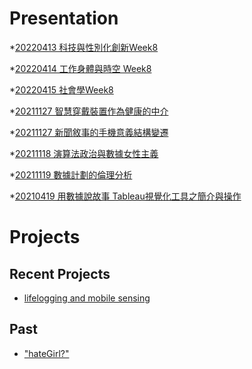 # Presentation
*[20220413 科技與性別化創新Week8]()

*[20220414 工作身體與時空 Week8](https://docs.google.com/presentation/d/e/2PACX-1vR9RR3_R4B2OMvVKd6Cripsjb6YCshgjiCnwGyKZ1_5tpUjdAqrzdKfGI6v3IyhyOI9EHEmBVIKe3Zh/pub?start=false&loop=false&delayms=3000)

*[20220415 社會學Week8]()

*[20211127 智慧穿戴裝置作為健康的中介]()

*[20211127 新聞敘事的手機意義結構變遷]()

*[20211118 演算法政治與數據女性主義]()

*[20211119 數據計劃的倫理分析]()

*[20210419 用數據說故事 Tableau視覺化工具之簡介與操作]()


# Projects

## Recent Projects
* [lifelogging and mobile sensing]()

## Past
* ["hateGirl?"]()

